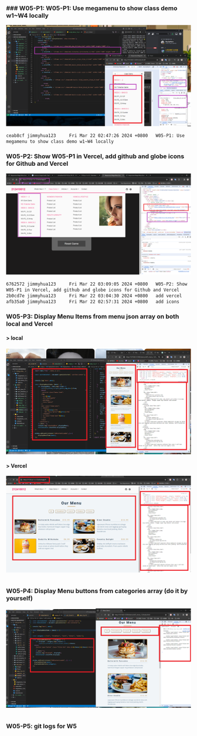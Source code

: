### ### W05-P1: W05-P1: Use megamenu to show class demo w1~W4 locally
 
![](w05-p1.png)

```
ceab8cf jimmyhua123     Fri Mar 22 02:47:26 2024 +0800   W05-P1: Use megamenu to show class demo w1~W4 locally
```
### W05-P2: Show W05-P1 in Vercel, add github and globe icons for Github and Vercel
 
![](w05-p2.png) 

```
6762572 jimmyhua123     Fri Mar 22 03:09:05 2024 +0800   W05-P2: Show W05-P1 in Vercel, add github and globe icons for Github and Vercel
2b0cd7e jimmyhua123     Fri Mar 22 03:04:30 2024 +0800   add vercel
afb35a0 jimmyhua123     Fri Mar 22 02:57:31 2024 +0800   add icons
```
### W05-P3: Display Menu Items from menu json array on both local and Vercel

#### > local
 
![](w05-p3-1.png)
 
#### > Vercel
 
![](w05-p3-2.png)
 
```
```
### W05-P4: Display Menu buttons from categories array (do it by yourself)
 
![](w05-p4.png)
```
```

### W05-P5: git logs for W5
 
```

```